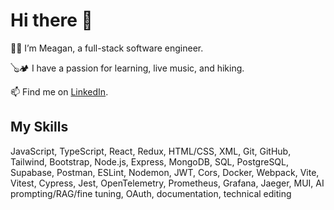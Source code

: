 <!--
**meaganlewis/meaganlewis** is a ✨ _special_ ✨ repository because its `README.md` (this file) appears on your GitHub profile.

Here are some ideas to get you started:

- 🔭 I’m currently working on ...
- 🌱 I’m currently learning ...
- 👯 I’m looking to collaborate on ...
- 🤔 I’m looking for help with ...
- 💬 Ask me about ...
- 📫 How to reach me: ...
- 😄 Pronouns: ...
- ⚡ Fun fact: ...
-->
# Hi there 👋

👩‍💻 I’m Meagan, a full-stack software engineer.

🪕🏕️ I have a passion for learning, live music, and hiking.   

📫 Find me on [LinkedIn](https://www.linkedin.com/in/meaganlewis/).

## My Skills
JavaScript, TypeScript, React, Redux, HTML/CSS, XML, Git, GitHub, Tailwind, Bootstrap, Node.js, Express, MongoDB, SQL, PostgreSQL, Supabase, Postman, ESLint, Nodemon, JWT, Cors,
Docker, Webpack, Vite, Vitest, Cypress, Jest, OpenTelemetry, Prometheus, Grafana, Jaeger, MUI, AI prompting/RAG/fine tuning, OAuth, documentation, technical editing
